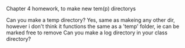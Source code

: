 Chapter 4 homework, to make new tem(p) directorys

Can you make a temp directory?
Yes, same as makeing any other dir, however i don't think it functions the same as a 'temp' folder, ie can be marked free to remove
Can you make a log directory in your class directory?
